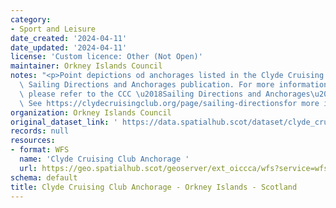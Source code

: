 ```yaml
---
category:
- Sport and Leisure
date_created: '2024-04-11'
date_updated: '2024-04-11'
license: 'Custom licence: Other (Not Open)'
maintainer: Orkney Islands Council
notes: "<p>Point depictions od anchorages listed in the Clyde Cruising Club (CCC)\
  \ Sailing Directions and Anchorages publication. For more information on CCC anchorages\
  \ please refer to the CCC \u2018Sailing Directions and Anchorages\u2019 publication.\
  \ See https://clydecruisingclub.org/page/sailing-directionsfor more information.</p>"
organization: Orkney Islands Council
original_dataset_link: ' https://data.spatialhub.scot/dataset/clyde_cruising_club_anchorage_-_orkney_islands-oi'
records: null
resources:
- format: WFS
  name: 'Clyde Cruising Club Anchorage '
  url: https://geo.spatialhub.scot/geoserver/ext_oiccca/wfs?service=wfs&typeName=ext_oiccca:pub_oiccca
schema: default
title: Clyde Cruising Club Anchorage - Orkney Islands - Scotland
---
```


